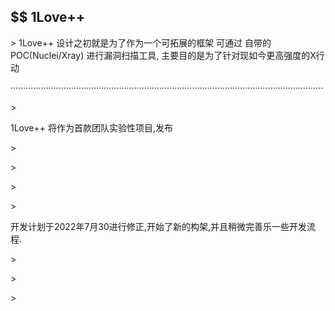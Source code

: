 ## $$ 1Love++
<p> </p>
> 1Love++ 设计之初就是为了作为一个可拓展的框架 可通过 自带的POC(Nuclei/Xray) 进行漏洞扫描工具, 主要目的是为了针对现如今更高强度的X行动
<p> ····························································································································</p>
> <p> 1Love++ 将作为首款团队实验性项目,发布</p>
> <p> </p>
> <p> </p>
> <p> </p>
> <p> 开发计划于2022年7月30进行修正,开始了新的构架,并且稍微完善乐一些开发流程.</p
> <p> </p>
> <p> </p>
> <p> </p>
> <p> </p>



